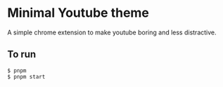 # Minimal Youtube theme

A simple chrome extension to make youtube boring and less distractive.

## To run

```
$ pnpm
$ pnpm start
```
